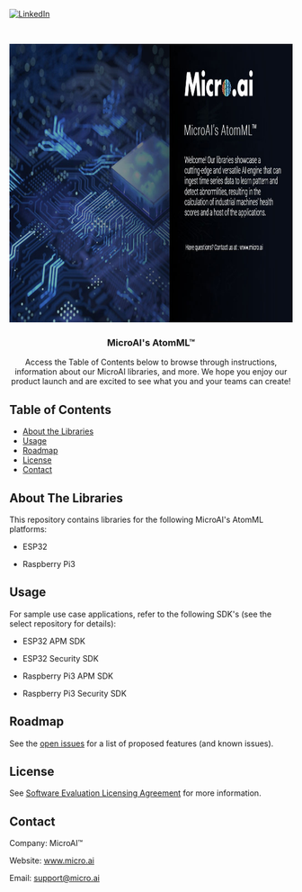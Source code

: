 <!-- PROJECT SHIELDS -->
<!--
-->
[![LinkedIn][linkedin-shield]](https://www.linkedin.com/company/27247876)



<!-- PROJECT LOGO -->
<br />
<p align="center">
  <a href="https://github.com/github_username/repo_name">
    <img src="Images/microatomlibraries.jpg" alt="Logo" width="1000" height="495">
  </a>

  <h3 align="center">MicroAI's AtomML™</h3>

  <p align="center">
    Access the Table of Contents below to browse through instructions, information about our MicroAI libraries, and more. We hope you enjoy our product launch and are excited to see what you and your teams can create!
    <br />
    



<!-- TABLE OF CONTENTS -->
## Table of Contents

* [About the Libraries](#about-the-libraries)
* [Usage](#usage)
* [Roadmap](#roadmap)
* [License](#license)
* [Contact](#contact)




<!-- ABOUT THE LIBRARIES -->
## About The Libraries

This repository contains libraries for the following MicroAI's AtomML platforms:

* ESP32

* Raspberry Pi3



<!-- USAGE EXAMPLES -->
## Usage

For sample use case applications, refer to the following SDK's (see the select repository for details):

* ESP32 APM SDK

* ESP32 Security SDK

* Raspberry Pi3 APM SDK

* Raspberry Pi3 Security SDK



<!-- ROADMAP -->
## Roadmap

See the [open issues](https://github.com/MicroAIInc/MicroAI-Atom-Libraries/issues) for a list of proposed features (and known issues).



<!-- LICENSE -->
## License

See  [Software Evaluation Licensing Agreement](https://github.com/MicroAIInc/MicroAI-Atom-Libraries/blob/master/MicroAI%20Atom%20Evaluation%20License%20Agreement.pdf)  for more information.



<!-- CONTACT -->
## Contact

Company: MicroAI™

Website: www.micro.ai

Email: support@micro.ai







<!-- MARKDOWN LINKS & IMAGES -->
<!-- https://www.markdownguide.org/basic-syntax/#reference-style-links -->
[contributors-shield]: https://img.shields.io/github/contributors/github_username/repo.svg?style=flat-square
[contributors-url]: https://github.com/github_username/repo/graphs/contributors
[forks-shield]: https://img.shields.io/github/forks/github_username/repo.svg?style=flat-square
[forks-url]: https://github.com/github_username/repo/network/members
[stars-shield]: https://img.shields.io/github/stars/github_username/repo.svg?style=flat-square
[stars-url]: https://github.com/github_username/repo/stargazers
[issues-shield]: https://img.shields.io/github/issues/github_username/repo.svg?style=flat-square
[issues-url]: https://github.com/github_username/repo/issues
[license-shield]: https://img.shields.io/github/license/github_username/repo.svg?style=flat-square
[license-url]: https://github.com/github_username/repo/blob/master/LICENSE.txt
[linkedin-shield]: https://img.shields.io/badge/-LinkedIn-black.svg?style=flat-square&logo=linkedin&colorB=555
[linkedin-url]: https://linkedin.com/in/github_username
[product-screenshot]: images/screenshot.png
